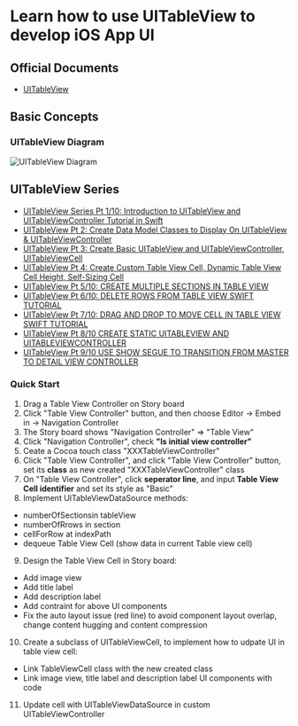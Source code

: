 
# Learn how to use UITableView to develop iOS App UI

## Official Documents

* [UITableView](https://developer.apple.com/documentation/uikit/uitableview)

## Basic Concepts

### UITableView Diagram

![UITableView Diagram](http://wx4.sinaimg.cn/mw690/006RF1rrgy1fiximklmmpj30vs0omk67.jpg)

## UITableView Series

* [UITableView Series Pt 1/10: Introduction to UITableView and UITableViewController Tutorial in Swift](https://www.youtube.com/watch?v=NQpvABzgIeU)
* [UITableView Pt 2: Create Data Model Classes to Display On UITableView & UITableViewController](https://www.youtube.com/watch?v=IohAGvQj6TE)
* [UITableView Pt 3: Create Basic UITableView and UITableViewController, UITableViewCell](https://www.youtube.com/watch?v=KRFpB-uLPOA)
* [UITableView Pt 4: Create Custom Table View Cell, Dynamic Table View Cell Height, Self-Sizing Cell](https://www.youtube.com/watch?v=nwnRmw_rjBM)
* [UITableView Pt 5/10: CREATE MULTIPLE SECTIONS IN TABLE VIEW](https://www.youtube.com/watch?v=GHTwGi4L_58)
* [UITableView Pt 6/10: DELETE ROWS FROM TABLE VIEW SWIFT TUTORIAL](https://www.youtube.com/watch?v=iRZq_igJlOA)
* [UITableView Pt 7/10: DRAG AND DROP TO MOVE CELL IN TABLE VIEW SWIFT TUTORIAL](https://www.youtube.com/watch?v=8T6yOrUJseE)
* [UITableView Pt 8/10 CREATE STATIC UITABLEVIEW AND UITABLEVIEWCONTROLLER](https://www.youtube.com/watch?v=Nbx44G0oVBg)
* [UITableView Pt 9/10 USE SHOW SEGUE TO TRANSITION FROM MASTER TO DETAIL VIEW CONTROLLER](https://www.youtube.com/watch?v=OPe0XPhi5Bg)


### Quick Start

1. Drag a Table View Controller on Story board
2. Click "Table View Controller" button, and then choose Editor -> Embed in -> Navigation Controller
3. The Story board shows "Navigation Controller" => "Table View"
4. Click "Navigation Controller", check **"Is initial view controller"**
5. Ceate a Cocoa touch class "XXXTableViewController"
6. Click "Table View Controller", and click "Table View Controller" button, set its **class** as new created "XXXTableViewController" class
7. On "Table View Controller", click **seperator line**, and input **Table View Cell identifier** and set its style as "Basic"
8. Implement UITableViewDataSource methods:

* numberOfSectionsin tableView
* numberOfRrows in section
* cellForRow at indexPath
* dequeue Table View Cell (show data in current Table view cell)
9. Design the Table View Cell in Story board:
* Add image view
* Add title label
* Add description label
* Add contraint for above UI components
* Fix the auto layout issue (red line) to avoid component layout overlap, change content hugging and content compression
10. Create a subclass of UITableViewCell, to implement how to udpate UI in table view cell:
* Link TableViewCell class with the new created class
* Link image view, title label and description label UI components with code
11. Update cell with UITableViewDataSource in custom UITableViewController


